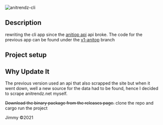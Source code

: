 ![anitrendz-cli](https://socialify.git.ci/jim4067/anitrendz-cli/image?description=1&issues=1&language=1&owner=1&stargazers=1&theme=Dark)

## Description

rewriting the cli app since the [anitiop api](https://anitop.vercel.app/) api broke. The code for the previous app can be found under the [v1-anitop](https://github.com/jim4067/anitrendz-cli/tree/v1-anitop) branch

## Project setup

## Why Update It
The previous version used an api that also scrapped the site but when it went down, well a new source for the data had to be found, hence I decided to scrape anitrendz.net myself.
	
<strike> Download the binary package from the releases page.</strike> clone the repo and cargo run the project

Jimmy ©2021
